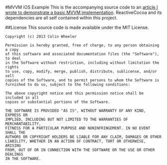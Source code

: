#MVVM iOS Example
This is the accompanying source code to an [article I wrote to demonstrate a basic MVVM implementation](http://cocoasamurai.blogspot.com/2013/03/basic-mvvm-with-reactivecocoa.html). ReactiveCocoa and its dependencies are all self contained within this project.

##License
This source code is made available under the MIT License.

```
Copyright (c) 2013 Colin Wheeler

Permission is hereby granted, free of charge, to any person obtaining a copy 
of this software and associated documentation files (the "Software"), to deal 
in the Software without restriction, including without limitation the rights 
to use, copy, modify, merge, publish, distribute, sublicense, and/or sell 
copies of the Software, and to permit persons to whom the Software is 
furnished to do so, subject to the following conditions:

The above copyright notice and this permission notice shall be included in all 
copies or substantial portions of the Software.

THE SOFTWARE IS PROVIDED "AS IS", WITHOUT WARRANTY OF ANY KIND, EXPRESS OR 
IMPLIED, INCLUDING BUT NOT LIMITED TO THE WARRANTIES OF MERCHANTABILITY, 
FITNESS FOR A PARTICULAR PURPOSE AND NONINFRINGEMENT. IN NO EVENT SHALL THE 
AUTHORS OR COPYRIGHT HOLDERS BE LIABLE FOR ANY CLAIM, DAMAGES OR OTHER 
LIABILITY, WHETHER IN AN ACTION OF CONTRACT, TORT OR OTHERWISE, ARISING 
FROM, OUT OF OR IN CONNECTION WITH THE SOFTWARE OR THE USE OR OTHER DEALINGS 
IN THE SOFTWARE.
```